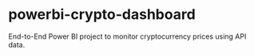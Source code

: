 # powerbi-crypto-dashboard
End-to-End Power BI project to monitor cryptocurrency prices using API data.
